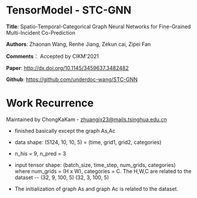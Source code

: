 # TensorModel - STC-GNN
**Title**: Spatio-Temporal-Categorical Graph Neural Networks for Fine-Grained Multi-Incident Co-Prediction

**Authors**: Zhaonan Wang, Renhe Jiang, Zekun cai, Zipei Fan

**Comments**： Accepted by CIKM'2021 

**Paper**: http://dx.doi.org/10.1145/3459637.3482482

**Github**: https://github.com/underdoc-wang/STC-GNN

# Work Recurrence

Maintained by ChongKaKam - zhuangjx23@mails.tsinghua.edu.cn

+ finished basically except the graph As,Ac

+ data shape: (5124, 10, 10, 5) = (time, grid1, grid2, categories)

+ n_his = 9, n_pred = 3

+ input tensor shape: (batch_size, time_step, num_grids, categories) where num_grids = (H x W), categories = C. The H,W,C are related to the dataset -- (32, 9, 100, 5) (32, 3, 100, 5)

+ The initialization of graph As and graph Ac is related to the dataset.
